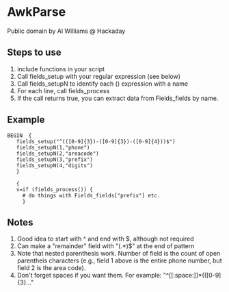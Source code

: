 # AwkParse
Public domain by Al Williams @ Hackaday

## Steps to use
1. include functions in your script
2. Call fields_setup with your regular expression (see below)
3. Call fields_setupN to identify each () expression with a name
4. For each line, call fields_process
5. If the call returns true, you can extract data from Fields_fields by name.

## Example
    BEGIN  {
	   fields_setup("^(([0-9]{3})-([0-9]{3})-([0-9]{4}))$")
	   fields_setupN(1,"phone")
	   fields_setupN(2,"areacode")
	   fields_setupN(3,"prefix")
	   fields_setupN(4,"digits")
	   }
	   
	   {
	   v=if (fields_process()) {
	     # do things with Fields_fields["prefix"] etc.
		 }
		 
## Notes
1. Good idea to start with ^ and end with $, although not required
2. Can make a "remainder" field with "(.*)$" at the end of pattern
3. Note that nested parenthesis work. Number of field is the count of open parentheis characters (e.g., field 1 above is the entire phone number, but field 2 is the area code).
4. Don't forget spaces if you want them. For example: "^[[:space:]]*(([0-9]{3}..."
